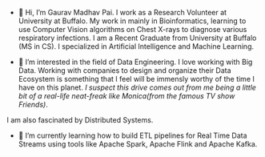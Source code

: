 - 👋 Hi, I’m Gaurav Madhav Pai. I work as a Research Volunteer at University at Buffalo. My work in mainly in Bioinformatics, learning to use Computer Vision algorithms on Chest X-rays to diagnose various respiratory infections. I am a Recent Graduate from University at Buffalo (MS in CS). I specialized in Artificial Intelligence and Machine Learning.


- 👀 I’m interested in the field of Data Engineering. I love working with Big Data. Working with companies to design and organize their Data Ecosystem is something that I feel will be immensly worthy of the time I have on this planet. _I suspect this drive comes out from me being a little bit of a real-life neat-freak like Monica(from the famous TV show Friends)_. 

I am also fascinated by Distributed Systems.


- 🌱 I’m currently learning how to build ETL pipelines for Real Time Data Streams using tools like Apache Spark, Apache Flink and Apache Kafka.
<!---
- 💞️ I’m looking to collaborate on ...
- 📫 How to reach me ...
--->

<!---
gaurav-aiml/gaurav-aiml is a ✨ special ✨ repository because its `README.md` (this file) appears on your GitHub profile.
You can click the Preview link to take a look at your changes.
--->

